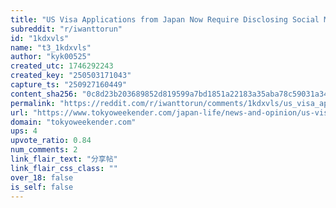 ```yaml
---
title: "US Visa Applications from Japan Now Require Disclosing Social Media History"
subreddit: "r/iwanttorun"
id: "1kdxvls"
name: "t3_1kdxvls"
author: "kyk00525"
created_utc: 1746292243
created_key: "250503171043"
capture_ts: "250927160449"
content_sha256: "0c8d23b203689852d819599a7bd1851a22183a35aba78c59031a34e80d42489d"
permalink: "https://reddit.com/r/iwanttorun/comments/1kdxvls/us_visa_applications_from_japan_now_require/"
url: "https://www.tokyoweekender.com/japan-life/news-and-opinion/us-visa-applications-from-japan-require-disclosing-social-media-history/"
domain: "tokyoweekender.com"
ups: 4
upvote_ratio: 0.84
num_comments: 2
link_flair_text: "分享帖"
link_flair_css_class: ""
over_18: false
is_self: false
---
```


